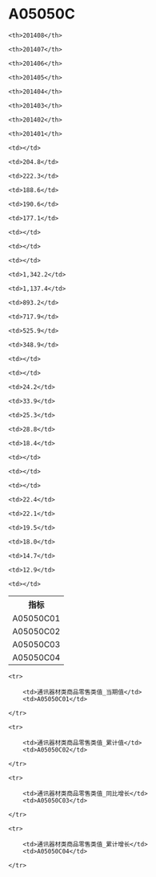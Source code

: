 A05050C
======


<table>

<tr>
    <th>指标</th>
    
    <th>201408</th>
    
    <th>201407</th>
    
    <th>201406</th>
    
    <th>201405</th>
    
    <th>201404</th>
    
    <th>201403</th>
    
    <th>201402</th>
    
    <th>201401</th>
    
</tr>


<tr>
    <td>A05050C01</td>
    
    <td></td>
    
    <td>204.8</td>
    
    <td>222.3</td>
    
    <td>188.6</td>
    
    <td>190.6</td>
    
    <td>177.1</td>
    
    <td></td>
    
    <td></td>
    

</tr>

<tr>
    <td>A05050C02</td>
    
    <td></td>
    
    <td>1,342.2</td>
    
    <td>1,137.4</td>
    
    <td>893.2</td>
    
    <td>717.9</td>
    
    <td>525.9</td>
    
    <td>348.9</td>
    
    <td></td>
    

</tr>

<tr>
    <td>A05050C03</td>
    
    <td></td>
    
    <td>24.2</td>
    
    <td>33.9</td>
    
    <td>25.3</td>
    
    <td>28.8</td>
    
    <td>18.4</td>
    
    <td></td>
    
    <td></td>
    

</tr>

<tr>
    <td>A05050C04</td>
    
    <td></td>
    
    <td>22.4</td>
    
    <td>22.1</td>
    
    <td>19.5</td>
    
    <td>18.0</td>
    
    <td>14.7</td>
    
    <td>12.9</td>
    
    <td></td>
    

</tr>


</table>

<table>
    
    <tr>

        <td>通讯器材类商品零售类值_当期值</td>
        <td>A05050C01</td>

    </tr>
    
    <tr>

        <td>通讯器材类商品零售类值_累计值</td>
        <td>A05050C02</td>

    </tr>
    
    <tr>

        <td>通讯器材类商品零售类值_同比增长</td>
        <td>A05050C03</td>

    </tr>
    
    <tr>

        <td>通讯器材类商品零售类值_累计增长</td>
        <td>A05050C04</td>

    </tr>
    
</table>